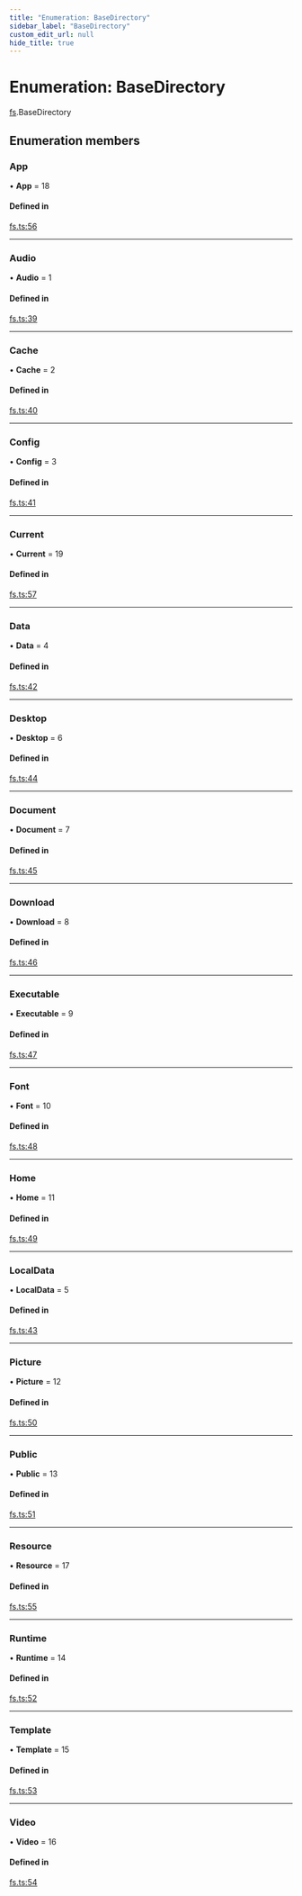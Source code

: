 ```yaml
---
title: "Enumeration: BaseDirectory"
sidebar_label: "BaseDirectory"
custom_edit_url: null
hide_title: true
---
```


# Enumeration: BaseDirectory

[fs](../modules/fs.md).BaseDirectory

## Enumeration members

### App

• **App** = 18

#### Defined in

[fs.ts:56](https://github.com/tauri-apps/tauri/blob/4bee3a7/tooling/api/src/fs.ts#L56)

___

### Audio

• **Audio** = 1

#### Defined in

[fs.ts:39](https://github.com/tauri-apps/tauri/blob/4bee3a7/tooling/api/src/fs.ts#L39)

___

### Cache

• **Cache** = 2

#### Defined in

[fs.ts:40](https://github.com/tauri-apps/tauri/blob/4bee3a7/tooling/api/src/fs.ts#L40)

___

### Config

• **Config** = 3

#### Defined in

[fs.ts:41](https://github.com/tauri-apps/tauri/blob/4bee3a7/tooling/api/src/fs.ts#L41)

___

### Current

• **Current** = 19

#### Defined in

[fs.ts:57](https://github.com/tauri-apps/tauri/blob/4bee3a7/tooling/api/src/fs.ts#L57)

___

### Data

• **Data** = 4

#### Defined in

[fs.ts:42](https://github.com/tauri-apps/tauri/blob/4bee3a7/tooling/api/src/fs.ts#L42)

___

### Desktop

• **Desktop** = 6

#### Defined in

[fs.ts:44](https://github.com/tauri-apps/tauri/blob/4bee3a7/tooling/api/src/fs.ts#L44)

___

### Document

• **Document** = 7

#### Defined in

[fs.ts:45](https://github.com/tauri-apps/tauri/blob/4bee3a7/tooling/api/src/fs.ts#L45)

___

### Download

• **Download** = 8

#### Defined in

[fs.ts:46](https://github.com/tauri-apps/tauri/blob/4bee3a7/tooling/api/src/fs.ts#L46)

___

### Executable

• **Executable** = 9

#### Defined in

[fs.ts:47](https://github.com/tauri-apps/tauri/blob/4bee3a7/tooling/api/src/fs.ts#L47)

___

### Font

• **Font** = 10

#### Defined in

[fs.ts:48](https://github.com/tauri-apps/tauri/blob/4bee3a7/tooling/api/src/fs.ts#L48)

___

### Home

• **Home** = 11

#### Defined in

[fs.ts:49](https://github.com/tauri-apps/tauri/blob/4bee3a7/tooling/api/src/fs.ts#L49)

___

### LocalData

• **LocalData** = 5

#### Defined in

[fs.ts:43](https://github.com/tauri-apps/tauri/blob/4bee3a7/tooling/api/src/fs.ts#L43)

___

### Picture

• **Picture** = 12

#### Defined in

[fs.ts:50](https://github.com/tauri-apps/tauri/blob/4bee3a7/tooling/api/src/fs.ts#L50)

___

### Public

• **Public** = 13

#### Defined in

[fs.ts:51](https://github.com/tauri-apps/tauri/blob/4bee3a7/tooling/api/src/fs.ts#L51)

___

### Resource

• **Resource** = 17

#### Defined in

[fs.ts:55](https://github.com/tauri-apps/tauri/blob/4bee3a7/tooling/api/src/fs.ts#L55)

___

### Runtime

• **Runtime** = 14

#### Defined in

[fs.ts:52](https://github.com/tauri-apps/tauri/blob/4bee3a7/tooling/api/src/fs.ts#L52)

___

### Template

• **Template** = 15

#### Defined in

[fs.ts:53](https://github.com/tauri-apps/tauri/blob/4bee3a7/tooling/api/src/fs.ts#L53)

___

### Video

• **Video** = 16

#### Defined in

[fs.ts:54](https://github.com/tauri-apps/tauri/blob/4bee3a7/tooling/api/src/fs.ts#L54)
